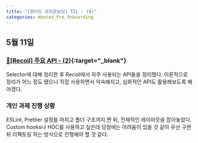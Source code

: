 ```yaml
---
title: "[원티드 프리온보딩] TIL - (9)"
categories: Wanted_Pre_Onboarding
---
```


## 5월 11일

### [🔗[Recoil] 주요 API - (2)](https://moon-ga.github.io/recoil/2-recoil-api/){:target="\_blank"}

Selector에 대해 정리한 후 Recoil에서 자주 사용되는 API들을 정리했다. 이론적으로 정리가 어느 정도 됐으니 직접 사용하면서 익숙해지고, 심화적인 API도 활용해보도록 해야겠다.

### 개인 과제 진행 상황

ESLint, Prettier 설정을 마치고 폴더 구조까지 짠 뒤, 전체적인 레이아웃을 잡아놓았다. Custom hooks나 HOC를 사용하고 싶은데 당장에는 어려움이 있을 것 같아 우선 구현 뒤 리팩토링 하는 방식으로 진행해야 할 것 같다.
